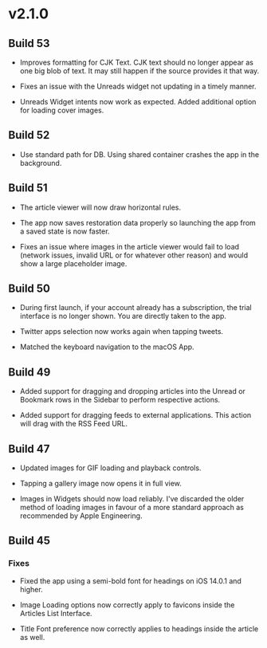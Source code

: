 # v2.1.0

## Build 53

- Improves formatting for CJK Text. CJK text should no longer appear as one big blob of text. It may still happen if the source provides it that way. 

- Fixes an issue with the Unreads widget not updating in a timely manner. 

- Unreads Widget intents now work as expected. Added additional option for loading cover images. 

## Build 52

- Use standard path for DB. Using shared container crashes the app in the background. 

## Build 51

- The article viewer will now draw horizontal rules. 

- The app now saves restoration data properly so launching the app from a saved state is now faster.

- Fixes an issue where images in the article viewer would fail to load (network issues, invalid URL or for whatever other reason) and would show a large placeholder image. 

## Build 50

- During first launch, if your account already has a subscription, the trial interface is no longer shown. You are directly taken to the app. 

- Twitter apps selection now works again when tapping tweets.

- Matched the keyboard navigation to the macOS App. 

## Build 49

- Added support for dragging and dropping articles into the Unread or Bookmark rows in the Sidebar to perform respective actions. 

- Added support for dragging feeds to external applications. This action will drag with the RSS Feed URL.

## Build 47

- Updated images for GIF loading and playback controls.

- Tapping a gallery image now opens it in full view.

- Images in Widgets should now load reliably. I've discarded the older method of loading images in favour of a more standard approach as recommended by Apple Engineering. 

## Build 45

### Fixes

- Fixed the app using a semi-bold font for headings on iOS 14.0.1 and higher. 

- Image Loading options now correctly apply to favicons inside the Articles List Interface. 

- Title Font preference now correctly applies to headings inside the article as well. 
